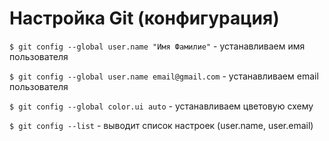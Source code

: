 # Настройка Git (конфигурация)

`$ git config --global user.name "Имя Фамилие"` - устанавливаем имя пользователя

`$ git config --global user.name email@gmail.com` - устанавливаем email пользователя

`$ git config --global color.ui auto` - устанавливаем цветовую схему

`$ git config --list` - выводит список настроек (user.name, user.email)

